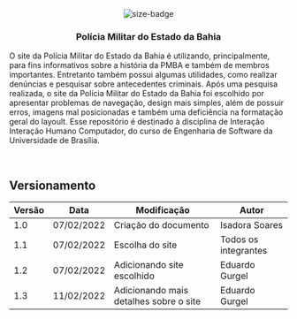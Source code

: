 <div align="center">
  <img alt="size-badge" src="https://user-images.githubusercontent.com/51385738/152888445-a981be23-3a3e-4bff-8cb4-81b65d31b240.JPG"/>
</div>
<h3 align="center">Polícia Militar do Estado da Bahia</h3>

O site da Polícia Militar do Estado da Bahia é utilizando, principalmente, para fins informativos sobre a história da PMBA e também de membros importantes. Entretanto também possui algumas utilidades, como realizar denúncias e pesquisar sobre antecedentes criminais.
Após uma pesquisa realizada, o site da Polícia Militar do Estado da Bahia foi escolhido por apresentar problemas de navegação, design mais simples, além de possuir erros, imagens mal posicionadas e também uma deficiência na formatação geral do layoult. Esse repositório é destinado à disciplina de Interação Interação Humano Computador, do curso de Engenharia de Software da Universidade de Brasília.

<br>

## Versionamento

| Versão | Data       | Modificação                | Autor          |
| ------ | ---------- | -------------------------- | -------------- |
| 1.0    | 07/02/2022 | Criação do documento       | Isadora Soares |
| 1.1    | 07/02/2022 | Escolha do site | Todos os integrantes |
| 1.2    | 07/02/2022 | Adicionando site escolhido | Eduardo Gurgel |
| 1.3    | 11/02/2022 | Adicionando mais detalhes sobre o site | Eduardo Gurgel |
